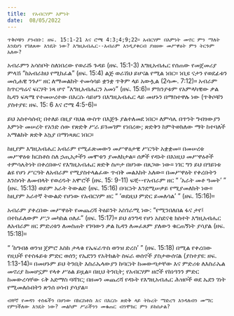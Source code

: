 ```yaml
---
title:  የአብርሃም እምነት
date:  08/05/2022
---
```


`ጥቅሶቹን ያንብቡ: ዘፍ. 15:1-21 እና ሮሜ 4:3;4;9;22። አብርሃም በእምነት መኖር ምን ማለት እንደሆነ የገለጸው እንዴት ነው? እግዚአብሔር--አብራም እንዲያቀርብ ያዘዘው መሥዋዕት ምን ትርጉም አለው?`

አብራምን አሳስቦት ስለነበረው የወራሹ ጉዳይ (ዘፍ. 15:1-3) እግዚአብሔር የሰጠው የመጀመሪያ ምላሽ “ከአብራክህ የሚከፈል” (ዘፍ. 15:4) ልጅ ወራሽህ ይሆናል የሚል ነበር። ነቢዩ ናታን የወደፊቱን መሲሐዊ ንጉሥ ዘር ለማመልከት ተመሳሳይ ቋንቋ ጥቅም ላይ አውሏል (2ሳሙ. 7:12)። አብራም ከጥርጣሬና ፍርሃት ነጻ ሆኖ “እግዚአብሔርን አመነ” (ዘፍ. 15:6)። ምክንያቱም የአምላካዊው ቃል ኪዳን ፍጻሜ የተመሠረተው በእርሱ ሳይሆን በእግዚአብሔር ላይ መሆኑን በማስተዋሉ ነው (ጥቅሶቹን ያስተያዩ: ዘፍ. 15: 6 እና ሮሜ 4:5-6)።

ይህ አስተሳሰብ; በተለይ በዚያ ባህል ውስጥ በእጅጉ ያልተለመደ ነበር። ለምሳሌ በጥንት ግብፃውያን እምነት መሠረት የአንድ ሰው የጽድቅ ሥራ ይገመገም የነበረው; ጽድቅን ከምትወክለው ማት ከተባለች አማልክት ጽድቅ አኳያ በማነጻጸር ነበር።

ከዚያም እግዚአብሔር አብራም የሚፈጽመውን መሥዋዕታዊ ሥርዓት አቋቋመ። በመሠረቱ መሥዋዕቱ ክርስቶስ ስለ ኃጢአታችን መሞቱን ያመለክታል። ሰዎች የዳኑት በእነዚህ መሥዋዕቶች ተምሳሌትነት በቀረበውና የእግዚአብሔር ጽድቅ ስጦታ በሆነው በጸጋው ነው። ነገር ግን ይህ በዓይነቱ  ልዩ የሆነ ሥርዓት ለአብራም የሚያስተላልፈው ጥብቅ መልእክት አለው። በመሥዋዕት የቀረቡትን እንስሳት ለመብላት የወረዱት አሞሮች (ዘፍ. 15: 9-11) ፍቺ--የአብራም ዘር “ ‘አራት መቶ ዓመት’ ” (ዘፍ. 15:13) ወይም አራት ትውልድ (ዘፍ. 15:16) በባርነት እንደሚሠቃይ የሚያመለክት ነው። ከዚያም አራተኛ ትውልድ የሆነው የአብርሃም ዘር “ ‘ወደዚህ ምድር ይመለሳል’ ” (ዘፍ. 15:16)።

አብራም ያቀረበው መሥዋዕት የመጨረሻ ትዕይንት አስገራሚ ነው: “የሚንበለበል ፋና ታየ፤ በተከፈለውም ሥጋ መካከል ዐለፈ” (ዘፍ. 15:17)። ይህ ዕንግዳ የሆነ አስደናቂ ክስተት እግዚአብሔር ለአብራም ዘር ምድሪቱን ለመስጠት የገባውን ቃል ኪዳን ለመፈጸም ያለውን ቁርጠኝነት ያሳያል (ዘፍ. 15:18)።

“ ‘ከግብፅ ወንዝ ጀምሮ እስከ ታላቁ የኤፍራጥስ ወንዝ ድረስ’ ” (ዘፍ. 15:18) በሚል የቀረበው የዚህች የተስፋይቱ ምድር ወሰን; የኤደንን የአትክልት ስፍራ ወሰኖች ያስታውሰናል (ያስተያዩ: ዘፍ. 1:13-14)። በመሆኑም ይህ ትንቢት እስራኤላውያን ከባርነት ከመውጣታቸው እና ምድሪቱ ለእስራኤል መኖሪያ ከመሆኗም የላቀ ሥዕል ይዟል። በዚህ ትንቢት; የአብርሃም ዘሮች የከነዓንን ምድር ከመውረሳቸው ሩቅ አድማስ ባሻገር; በዘመን መጨረሻ የዳኑት የእግዚአብሔር ሕዝቦች ወደ ኤደን ገነት የሚመለሱበትን ጽንሰ ሀሳብ ያሳያል።

`ብቸኛ የመዳን ተስፋችን በሆነው በክርስቶስ እና በእርሱ ጽድቅ ላይ ትኩረት ማድረግ እንዳለብን መማር የምንችለው እንዴት ነው? መልካም ሥራችንን መቁጠር ብንሞክር ምን ይከሰታል?`